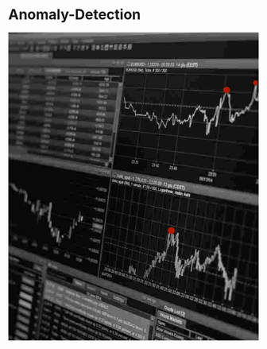 # Anomaly-Detection

![alt text](https://github.com/himalayaashish/Anomaly-Detection/blob/main/work-3.png?raw=true)
